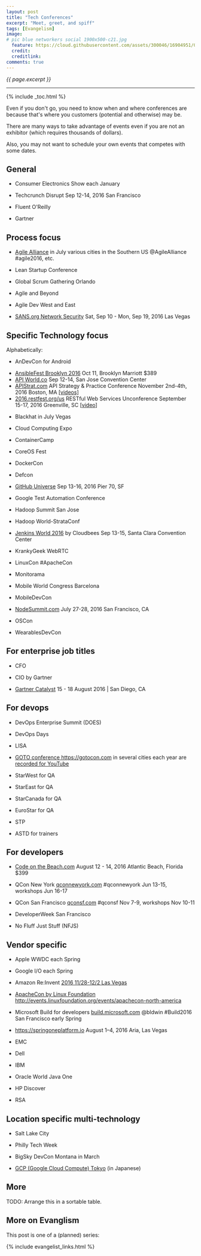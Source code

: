 ```yaml
---
layout: post
title: "Tech Conferences"
excerpt: "Meet, greet, and spiff"
tags: [Evangelism]
image:
# pic blue networkers social 1900x500-c21.jpg
  feature: https://cloud.githubusercontent.com/assets/300046/16904951/0e5ebb1a-4c5c-11e6-8741-778edab0dd85.jpg
  credit: 
  creditlink: 
comments: true
---
```

<i>{{ page.excerpt }}</i>
<hr />

{% include _toc.html %}

Even if you don't go, you need to know when and where conferences are
because that's where you customers (potential and otherwise) may be.

There are many ways to take advantage of events even if you are not an exhibitor
(which requires thousands of dollars).

Also, you may not want to schedule your own events that competes with some dates.

## General #

* Consumer Electronics Show each January

* Techcrunch Disrupt Sep 12-14, 2016 San Francisco

* Fluent O'Reilly 
* Gartner


## Process focus #

* <a target="_blank" href="https://www.agilealliance.org/agile2016/">Agile Alliance</a> in July various cities in the Southern US
  @AgileAlliance  
  #agile2016, etc.

* Lean Startup Conference
* Global Scrum Gathering Orlando
* Agile and Beyond
* Agile Dev West and East

* <a target="_blank" href="https://www.sans.org/event/network-security-2016/">SANS.org Network Security</a>
  Sat, Sep 10 - Mon, Sep 19, 2016
  Las Vegas

## Specific Technology focus #

Alphabetically:

* AnDevCon for Android
* <a target="_blank" href="https://www.eventbrite.com/e/ansiblefest-brooklyn-2016-tickets-26808252204">
   AnsibleFest Brooklyn 2016</a>
   Oct 11, Brooklyn Marriott $389
* <a target="_blank" href="http://apiworld.co/">
   API World.co</a>
   Sep 12-14, San Jose Convention Center
* <a target="_blank" href="http://apistrat.com/">
   APIStrat.com</a> API Strategy & Practice Conference
   November 2nd-4th, 2016
   Boston, MA 
   <a target="_blank" href="https://www.youtube.com/channel/UCVrBi5B3I4yNNOY9nRInnOQ">
   [videos]</a>
* <a target="_blank" href="https://2016.restfest.org/us/">
   2016.restfest.org/us</a> RESTful Web Services Unconference
   September 15-17, 2016
   Greenville, SC
   [<a target="_blank" href="http://productforge.io/livestreams/rest-fest/2016/07/16/rest-fest-uk-2016-conference-day/">video</a>]

* Blackhat in July Vegas
* Cloud Computing Expo
* ContainerCamp
* CoreOS Fest

* DockerCon
* Defcon

* <a target="_blank" href="https://githubuniverse.com/">
   GitHub Universe</a> Sep 13-16, 2016 Pier 70, SF
* Google Test Automation Conference

* Hadoop Summit San Jose
* Hadoop World-StrataConf

* <a target="_blank" href="https://www.cloudbees.com/juc/event-details">
   Jenkins World 2016</a> by Cloudbees
   Sep 13-15, Santa Clara Convention Center

* KrankyGeek WebRTC

* LinuxCon
   #ApacheCon

* Monitorama
* Mobile World Congress Barcelona
* MobileDevCon

* <a target="_blank" href="http://nodesummit.com/">
   NodeSummit.com</a>
   July 27-28, 2016
   San Francisco, CA

* OSCon
* WearablesDevCon



## For enterprise job titles #

* CFO
* CIO by Gartner

* <a target="_blank" href="http://www.gartner.com/events/na/catalyst/">
   Gartner Catalyst</a>
   15 - 18 August 2016 | San Diego, CA


## For devops  #

* DevOps Enterprise Summit (DOES)
* DevOps Days
* LISA 

* <a target="_blank" href="https://gotocon.com/">GOTO conference https://gotocon.com</a>
   in several cities each year are
   <a target="_blank" href="https://www.youtube.com/user/GotoConferences">recorded for YouTube</a>

* StarWest for QA
* StarEast for QA
* StarCanada for QA
* EuroStar for QA
* STP

* ASTD for trainers


## For developers #

* <a target="_blank" href="https://www.codeonthebeach.com/">Code on the Beach.com</a>
   August 12 - 14, 2016
   Atlantic Beach, Florida
   $399

* QCon New York <a target="_blank" href="https://qconnewyork.com/">qconnewyork.com</a>
   #qconnewyork
   Jun 13-15, workshops Jun 16-17
* QCon San Francisco <a target="_blank" href="https://qconsf.com/">qconsf.com</a>
   #qconsf 
   Nov 7-9, workshops Nov 10-11

* DeveloperWeek San Francisco

* No Fluff Just Stuff (NFJS)


## Vendor specific #

* Apple WWDC each Spring
* Google I/O each Spring
* Amazon Re:Invent <a target="_blank" href="https://www.portal.reinvent.awsevents.com/portal/startNewRegistration.do">
   2016 11/28-12/2 Las Vegas
   
* ApacheCon by Linux Foundation 
   <a target="_blank" href="http://events.linuxfoundation.org/events/apachecon-north-america/">
   http://events.linuxfoundation.org/events/apachecon-north-america</a>

* Microsoft Build for developers
   <a target="_blank" href="https://build.microsoft.com/">build.microsoft.com</a>
   @bldwin
   #Build2016
   San Francisco early Spring

* <a target="_blank" href="https://springoneplatform.io/">https://springoneplatform.io</a>
   August 1–4, 2016
   Aria, Las Vegas 

* EMC
* Dell
* IBM

* Oracle World Java One
* HP Discover

* RSA


## Location specific multi-technology #

* Salt Lake City
* Philly Tech Week
* BigSky DevCon Montana in March

* <a target="_blank" href="https://cloudplatformonline.com/NEXT2016-Tokyo.html">
   GCP (Google Cloud Compute) Tokyo</a> (in Japanese)

## More #

TODO: Arrange this in a sortable table.


## More on Evanglism #

This post is one of a (planned) series:

{% include evangelist_links.html %}

